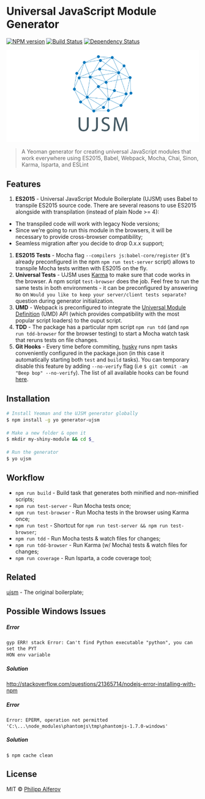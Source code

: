 # Universal JavaScript Module Generator

[![NPM version][npm-image]][npm-url]
[![Build Status][travis-image]][travis-url]
[![Dependency Status][depstat-image]][depstat-url]

![ujsm](media/ujsm.png)

> A Yeoman generator for creating universal JavaScript modules that work everywhere using ES2015, Babel, Webpack, Mocha, Chai, Sinon, Karma, Isparta, and ESLint

## Features
1. **ES2015** - Universal JavaScript Module Boilerplate (UJSM) uses Babel to transpile ES2015 source code.
There are several reasons to use ES2015 alongside with transpilation (instead of plain Node >= 4):
  - The transpiled code will work with legacy Node versions;
  - Since we're going to run this module in the browsers, it will be necessary
to provide cross-browser compatibility;
  - Seamless migration after you decide to drop 0.x.x support;
1. **ES2015 Tests** - Mocha flag `--compilers js:babel-core/register` (it's already preconfigured in the npm `npm run test-server` script) allows to transpile Mocha tests written with ES2015 on the fly.
1. **Universal Tests** - UJSM uses [Karma](https://github.com/karma-runner/karma#but-i-still-want-to-use-_insert-testing-library_) to make sure that code works in the browser. A npm script `test-browser` does the job. Feel free to run the same tests in both environments - it can be preconfigured by answering `No` on `Would you like to keep your server/client tests separate?` question during generator initialization.
1. **UMD** - Webpack is preconfigured to integrate the [Universal Module Definition](https://github.com/umdjs/umd) (UMD) API (which provides compatibility with the most popular script loaders) to the ouput script.
1. **TDD** - The package has a particular npm script `npm run tdd` (and `npm run tdd-browser` for the browser testing) to start a Mocha watch task that reruns tests on file changes.
1. **Git Hooks** - Every time before commiting, [husky](https://github.com/typicode/husky) runs npm tasks conveniently configured in the package.json (in this case it automatically starting both `test` and `build` tasks). You can temporary disable this feature by adding `--no-verify` flag (i.e `$ git commit -am "Beep bop" --no-verify`). The list of all available hooks can be found [here](https://github.com/typicode/husky/blob/master/hooks.json).

## Installation
```bash
# Install Yeoman and the UJSM generator globally
$ npm install -g yo generator-ujsm

# Make a new folder & open it
$ mkdir my-shiny-module && cd $_

# Run the generator
$ yo ujsm
```

## Workflow
- `npm run build` - Build task that generates both minified and non-minified scripts;
- `npm run test-server` - Run Mocha tests once;
- `npm run test-browser` - Run Mocha tests in the browser using Karma once;
- `npm run test` - Shortcut for `npm run test-server && npm run test-browser`;
- `npm run tdd` - Run Mocha tests & watch files for changes;
- `npm run tdd-browser` - Run Karma (w/ Mocha) tests & watch files for changes;
- `npm run coverage` - Run Isparta, a code coverage tool;

## Related
[ujsm](https://github.com/alferov/ujsm) - The original boilerplate;

## Possible Windows Issues
##### Error

```
gyp ERR! stack Error: Can't find Python executable "python", you can set the PYT
HON env variable
```

##### Solution
http://stackoverflow.com/questions/21365714/nodejs-error-installing-with-npm

##### Error
```
Error: EPERM, operation not permitted 'C:\...\node_modules\phantomjs\tmp\phantomjs-1.7.0-windows'
```

##### Solution
```
$ npm cache clean
```

## License
MIT © [Philipp Alferov](https://github.com/alferov)

[npm-url]: https://npmjs.org/package/generator-ujsm
[npm-image]: https://img.shields.io/npm/v/generator-ujsm.svg?style=flat-square

[travis-url]: https://travis-ci.org/alferov/generator-ujsm
[travis-image]: https://img.shields.io/travis/alferov/generator-ujsm.svg?style=flat-square

[depstat-url]: https://david-dm.org/alferov/generator-ujsm
[depstat-image]: https://david-dm.org/alferov/generator-ujsm.svg?style=flat-square
